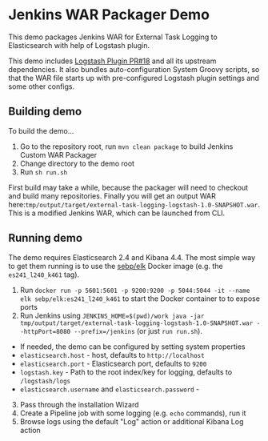 Jenkins WAR Packager Demo
===

This demo packages Jenkins WAR for External Task Logging to Elasticsearch with help of Logstash plugin.

This demo includes [Logstash Plugin PR#18](https://github.com/jenkinsci/logstash-plugin/pull/18) and
all its upstream dependencies. 
It also bundles auto-configuration System Groovy scripts, so that the WAR file starts
up with pre-configured Logstash plugin settings and some other configs.

## Building demo

To build the demo...

1. Go to the repository root, run `mvn clean package` to build Jenkins Custom WAR Packager
2. Change directory to the demo root
3. Run `sh run.sh`

First build may take a while, because the packager will need to checkout and build 
many repositories.
Finally you will get an output WAR here:`tmp/output/target/external-task-logging-logstash-1.0-SNAPSHOT.war`.
This is a modified Jenkins WAR, which can be launched from CLI.

## Running demo

The demo requires Elasticsearch 2.4 and Kibana 4.4.
The most simple way to get them running is to use the 
[sebp/elk](https://hub.docker.com/r/sebp/elk/) Docker image (e.g. the `es241_l240_k461` tag).

1. Run `docker run -p 5601:5601 -p 9200:9200 -p 5044:5044 -it --name elk sebp/elk:es241_l240_k461` 
to start the Docker container to to expose ports
2. Run Jenkins using `JENKINS_HOME=$(pwd)/work java -jar tmp/output/target/external-task-logging-logstash-1.0-SNAPSHOT.war --httpPort=8080 --prefix=/jenkins` 
(or just `run run.sh`).
  * If needed, the demo can be configured by setting system properties
  * `elasticsearch.host` - host, defaults to `http://localhost`
  * `elasticsearch.port` - Elasticsearch port, defaults to `9200`
  * `logstash.key` - Path to the root index/key for logging, defaults to `/logstash/logs`
  * `elasticsearch.username` and `elasticsearch.password` - 
3. Pass through the installation Wizard
4. Create a Pipeline job with some logging (e.g. `echo` commands), run it
5. Browse logs using the default "Log" action or additional Kibana Log action
